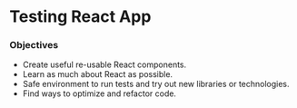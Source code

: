 # Testing React App

### Objectives

* Create useful re-usable React components.
* Learn as much about React as possible.
* Safe environment to run tests and try out new libraries or technologies.
* Find ways to optimize and refactor code.
